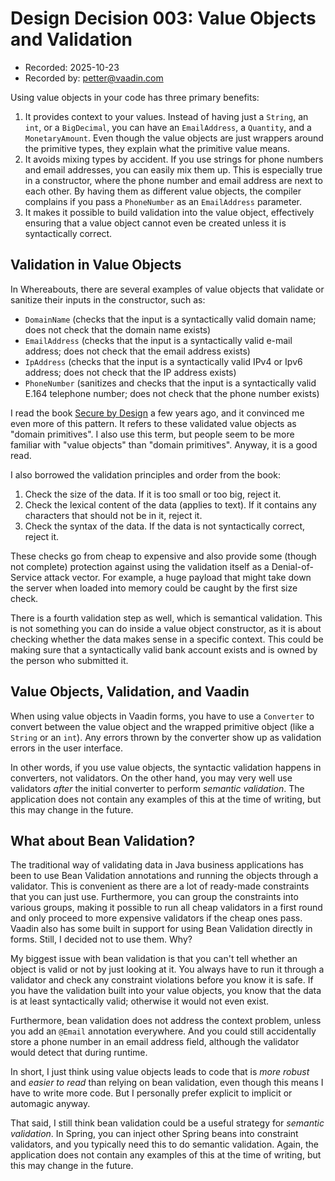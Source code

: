 # Design Decision 003: Value Objects and Validation

* Recorded: 2025-10-23
* Recorded by: <petter@vaadin.com>

Using value objects in your code has three primary benefits:

1. It provides context to your values. Instead of having just a `String`, an `int`, or a `BigDecimal`, you can have an
   `EmailAddress`, a `Quantity`, and a `MonetaryAmount`. Even though the value objects are just wrappers around the
   primitive types, they explain what the primitive value means.
2. It avoids mixing types by accident. If you use strings for phone numbers and email addresses, you can easily mix them
   up. This is especially true in a constructor, where the phone number and email address are next to each other. By
   having them as different value objects, the compiler complains if you pass a `PhoneNumber` as an `EmailAddress`
   parameter.
3. It makes it possible to build validation into the value object, effectively ensuring that a value object cannot even
   be created unless it is syntactically correct.

## Validation in Value Objects

In Whereabouts, there are several examples of value objects that validate or sanitize their inputs in the constructor,
such as:

* `DomainName` (checks that the input is a syntactically valid domain name; does not check that the domain name exists)
* `EmailAddress` (checks that the input is a syntactically valid e-mail address; does not check that the email address
  exists)
* `IpAddress` (checks that the input is a syntactically valid IPv4 or Ipv6 address; does not check that the IP address
  exists)
* `PhoneNumber` (sanitizes and checks that the input is a syntactically valid E.164 telephone number; does not check
  that the phone number exists)

I read the book [Secure by Design](https://www.manning.com/books/secure-by-design) a few years ago, and it convinced me
even more of this pattern. It refers to these validated value objects as "domain primitives". I also use this term, but
people seem to be more familiar with "value objects" than "domain primitives". Anyway, it is a good read.

I also borrowed the validation principles and order from the book:

1. Check the size of the data. If it is too small or too big, reject it.
2. Check the lexical content of the data (applies to text). If it contains any characters that should not be in it,
   reject it.
3. Check the syntax of the data. If the data is not syntactically correct, reject it.

These checks go from cheap to expensive and also provide some (though not complete) protection against using the
validation itself as a Denial-of-Service attack vector. For example, a huge payload that might take down the server when
loaded into memory could be caught by the first size check.

There is a fourth validation step as well, which is semantical validation. This is not something you can do inside a
value object constructor, as it is about checking whether the data makes sense in a specific context. This could be
making sure that a syntactically valid bank account exists and is owned by the person who submitted it.

## Value Objects, Validation, and Vaadin

When using value objects in Vaadin forms, you have to use a `Converter` to convert between the value object and the
wrapped primitive object (like a `String` or an `int`). Any errors thrown by the converter show up as validation errors
in the user interface.

In other words, if you use value objects, the syntactic validation happens in converters, not validators. On the other
hand, you may very well use validators *after* the initial converter to perform *semantic validation*. The application
does not contain any examples of this at the time of writing, but this may change in the future.

## What about Bean Validation?

The traditional way of validating data in Java business applications has been to use Bean Validation annotations and
running the objects through a validator. This is convenient as there are a lot of ready-made constraints that you can
just use. Furthermore, you can group the constraints into various groups, making it possible to run all cheap validators
in a first round and only proceed to more expensive validators if the cheap ones pass. Vaadin also has some built in
support for using Bean Validation directly in forms. Still, I decided not to use them. Why?

My biggest issue with bean validation is that you can't tell whether an object is valid or not by just looking at it.
You always have to run it through a validator and check any constraint violations before you know it is safe. If you
have the validation built into your value objects, you know that the data is at least syntactically valid; otherwise it
would not even exist.

Furthermore, bean validation does not address the context problem, unless you add an `@Email` annotation everywhere. And
you could still accidentally store a phone number in an email address field, although the validator would detect that
during runtime.

In short, I just think using value objects leads to code that is *more robust* and *easier to read* than relying on bean
validation, even though this means I have to write more code. But I personally prefer explicit to implicit or automagic
anyway.

That said, I still think bean validation could be a useful strategy for *semantic validation*. In Spring, you can inject
other Spring beans into constraint validators, and you typically need this to do semantic validation. Again, the
application does not contain any examples of this at the time of writing, but this may change in the future.